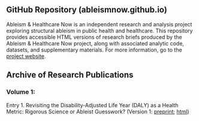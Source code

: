## GitHub Repository (ableismnow.github.io)
Ableism & Healthcare Now is an independent research and analysis project exploring structural ableism in public health and healthcare. This repository provides accessible HTML versions of research briefs produced by the Ableism & Healthcare Now project, along with associated analytic code, datasets, and supplementary materials. For more information, go to the [project website](https://www.ableismnow.org).
## Archive of Research Publications
### Volume 1:
Entry 1. Revisiting the Disability-Adjusted Life Year (DALY) as a Health Metric: Rigorous Science or Ableist Guesswork? (Version 1: [preprint](); [html](https://ableismnow.github.io/volume-1/entry-1/v1.html))
